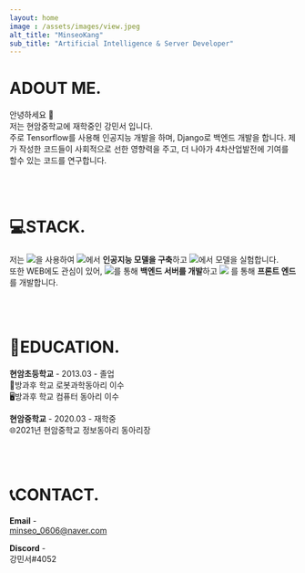 ```yaml
---
layout: home
image : /assets/images/view.jpeg
alt_title: "MinseoKang"
sub_title: "Artificial Intelligence & Server Developer"
--- 
```

  
  
# ADOUT ME.
안녕하세요 👋  
저는 현암중학교에 재학중인 강민서 입니다.  
주로 Tensorflow를 사용해 인공지능 개발을 하며, Django로 백엔드 개발을 합니다.
제가 작성한 코드들이 사회적으로 선한 영향력을 주고, 더 나아가 4차산업발전에 기여를 할수 있는 코드를 연구합니다.
  
<br>
<br>


# 💻STACK.
저는 <a href="https://www.python.org/"><img src="https://img.shields.io/badge/Python-3766AB?style=flat-square&logo=Python&logoColor=white"/></a>을 사용하여
<a href="https://www.tensorflow.org/"><img src="https://img.shields.io/badge/TensorFlow-FF6F00?style=flat-square&logo=TensorFlow&logoColor=white"/></a>에서 **인공지능 모델을 구축**하고
<a href="https://jupyter.org/"><img src="https://img.shields.io/badge/Jupyter-F37626?style=flat-square&logo=Jupyter&logoColor=white"/></a>에서 모델을 실험합니다.    
또한 WEB에도 관심이 있어, <a href="https://www.djangoproject.com/"><img src="https://img.shields.io/badge/Django-092E20?style=flat-square&logo=Django&logoColor=white"/></a>를 통해 **백엔드 서버를 개발**하고
<a href="https://reactjs.org/"><img src="https://img.shields.io/badge/React-61DAFB?style=flat-square&logo=React&logoColor=white"/></a> 를 통해 **프론트 엔드**를 개발합니다.

<br>
<br>

# 🏫EDUCATION.

**현암초등학교** - 2013.03 - 졸업  
🤖방과후 학교 로봇과학동아리 이수  
🖥방과후 학교 컴퓨터 동아리 이수  

  
**현암중학교** - 2020.03 - 재학중  
🌐2021년 현암중학교 정보동아리 동아리장  

<br>
<br>

# 📞CONTACT.
**Email** -  
minseo_0606@naver.com

**Discord** -  
강민서#4052
